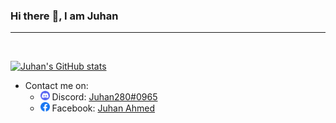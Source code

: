 ### Hi there :wave:, I am Juhan
---
<br>

[![Juhan's GitHub stats](https://github-readme-stats.vercel.app/api?username=Juhan280&theme=react&show_icons=true&bg_color=090909&hide_border=true&count_private=true)](https://github.com/Juhan280)
<!-- ![Juhan's Top Languages](https://denvercoder1-github-readme-stats.vercel.app/api/top-langs/?username=Juhan280&langs_count=6&layout=compact&theme=react&hide_border=true&bg_color=090909) -->

- Contact me on:
  - <img alt="discord-icon" src="assets/discord-icon.svg" height="15" > Discord: [Juhan280#0965](https://discord.com/users/748758747861745796)
  - <img alt="facebook-icon" src="assets/facebook-icon.svg" height="15em"> Facebook: [Juhan Ahmed](https://www.facebook.com/juhan.ahmed.2007)
